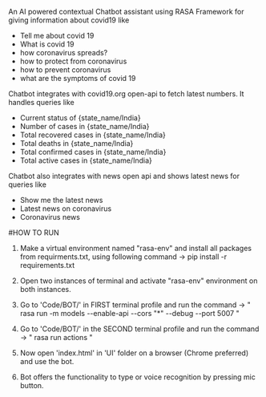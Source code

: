 An AI powered contextual Chatbot assistant using RASA Framework for giving information about covid19 like 
- Tell me about covid 19
- What is covid 19
- how coronavirus spreads?
- how to protect from coronavirus
- how to prevent coronavirus
- what are the symptoms of covid 19

Chatbot integrates with covid19.org open-api to fetch latest numbers. It handles queries like
- Current status of {state_name/India}
- Number of cases in {state_name/India}
- Total recovered cases in {state_name/India}
- Total deaths in {state_name/India}
- Total confirmed cases in {state_name/India}
- Total active cases in {state_name/India}

Chatbot also integrates with news open api and shows latest news for queries like
- Show me the latest news
- Latest news on coronavirus
- Coronavirus news

#HOW TO RUN

1. Make a virtual  environment named "rasa-env" and install all packages from requirments.txt, using following command -> pip install -r requirements.txt

2. Open two instances of terminal and activate "rasa-env" environment on both instances.

3. Go to 'Code/BOT/' in FIRST terminal profile and run the command -> " rasa run -m models --enable-api --cors "*" --debug --port 5007 "

4. Go to 'Code/BOT/' in the SECOND terminal profile and run the command -> " rasa run actions "

7. Now open 'index.html' in 'UI' folder on a browser (Chrome preferred) and use the bot.

8. Bot offers the functionality to type or voice recognition by pressing mic button. 